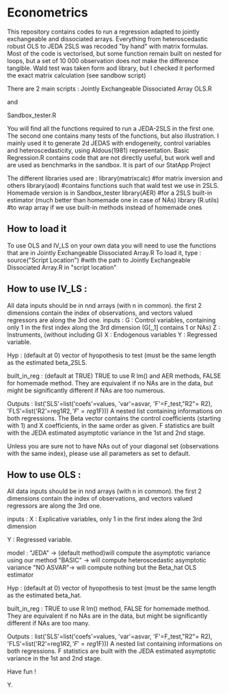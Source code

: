 # Econometrics
This repository contains codes to run a regression adapted to jointly exchangeable and dissociated arrays. 
Everything from heteroscedastic robust OLS to JEDA 2SLS was recoded "by hand" with matrix formulas.
Most of the code is vectorised, but some function remain built on nested for loops, but a set of 10  000 observation does not make the difference tangible. Wald test was taken form aod library, but I checked it performed the exact matrix calculation (see sandbow script)

There are 2 main scripts :
Jointly Exchangeable Dissociated Array OLS.R

and

Sandbox_tester.R

You will find all the functions required to run a JEDA-2SLS in the first one.
The second one contains many tests of the functions, but also illustration.
I mainly used it to generate 2d JEDAS with endogeneity, control variables and heteroscedasticity, using Aldous(1981) representation.
Basic Regression.R contains code that are not directly useful, but work well and are used as benchmarks in the sandbox.
It is part of our StatApp Project

The different libraries used are : 
library(matrixcalc) #for matrix inversion and others
library(aod) #contains functions such that wald test we use in 2SLS. Homemade version is in Sandbox_tester
library(AER) #for a 2SLS built-in estimator (much better than homemade one in case of NAs)
library (R.utils) #to wrap array if we use built-in methods instead of homemade ones

## How to load it 
To use OLS and IV_LS on your own data you will need to use the functions that are in Jointly Exchangeable Dissociated Array.R
To load it, type :
source("Script Location") #with the path to Jointly Exchangeable Dissociated Array.R in "script location"

## How to use IV_LS :
All data inputs should be in n*n*d arrays (with n in common). the first 2 dimensions contain the index of observations, and vectors valued regressors are along the 3rd one.
inputs :
G : Control variables, containing only 1 in the first index along the 3rd dimension
(G[,,1] contains 1 or NAs)
Z : Instruments, (without including G)
X : Endogenous variables
Y : Regressed variable. 

Hyp : (default at 0) vector of hyopothesis to test (must be the same length as the estimated beta_2SLS.

built_in_reg : (default at TRUE) TRUE to use R lm() and AER methods, FALSE for homemade method. They are equivalent if no NAs are in the data, but might be significantly different if NAs are too numerous.

Outputs : 
list('SLS'=list('coefs'=values, 'var'=asvar, 'F'=F_test,"R2"= R2),
      'FLS'=list('R2'=reg1$R2,'F'=reg1$F)))
A nested list containing informations on both regressions. 
The Beta vector contains the control coefficients (starting with 1) and X coefficients, in the same order as given.
F statistics are built with the JEDA estimated asymptotic variance in the 1st and 2nd stage.

Unless you are sure not to have NAs out of your diagonal set (observations with the same index), please use all parameters as set to default. 
## How to use OLS :
All data inputs should be in n*n*d arrays (with n in common). the first 2 dimensions contain the index of observations, and vectors valued regressors are along the 3rd one.

inputs :
X : Explicative variables, only 1 in the first index along the 3rd dimension

Y : Regressed variable.

model : "JEDA"    -> (default method)will compute the asymptotic variance using our method
        "BASIC"   -> will compute heteroscedastic asymptotic variance
        "NO ASVAR"-> will compute nothing but the Beta_hat OLS estimator
        
Hyp : (default at 0) vector of hyopothesis to test (must be the same length as the estimated beta_hat.

built_in_reg : TRUE to use R lm() method, FALSE for homemade method. They are equivalent if no NAs are in the data, but might be significantly different if NAs are too many.

Outputs : 
list('SLS'=list('coefs'=values, 'var'=asvar, 'F'=F_test,"R2"= R2),
      'FLS'=list('R2'=reg1$R2,'F'=reg1$F)))
A nested list containing informations on both regressions.
F statistics are built with the JEDA estimated asymptotic variance in the 1st and 2nd stage.

Have fun !

Y.

